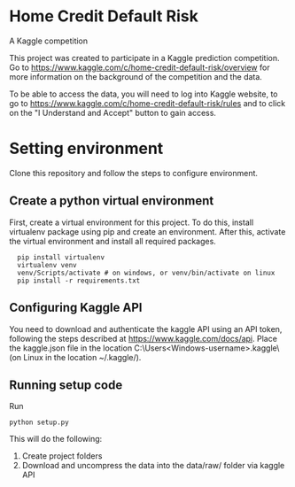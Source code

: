 # Home Credit Default Risk
A Kaggle competition

This project was created to participate in a Kaggle prediction competition. Go to https://www.kaggle.com/c/home-credit-default-risk/overview for more information on the background of the competition and the data.

To be able to access the data, you will need to log into Kaggle website, to go to https://www.kaggle.com/c/home-credit-default-risk/rules and to click on the "I Understand and Accept" button to gain access.


# Setting environment
Clone this repository and follow the steps to configure environment.

## Create a python virtual environment
First, create a virtual environment for this project. To do this, install virtualenv package using pip and create an environment. After this, activate the virtual environment and install all required packages.
``` shell
  pip install virtualenv
  virtualenv venv
  venv/Scripts/activate # on windows, or venv/bin/activate on linux
  pip install -r requirements.txt
```

## Configuring Kaggle API
You need to download and authenticate the kaggle API using an API token, following the steps
described at https://www.kaggle.com/docs/api. Place the kaggle.json file in the location C:\Users\<Windows-username>\.kaggle\ (on Linux in the location ~/.kaggle/).

## Running setup code
Run 
```
python setup.py
```
This will do the following:
1. Create project folders
2. Download and uncompress the data into the data/raw/ folder via kaggle API